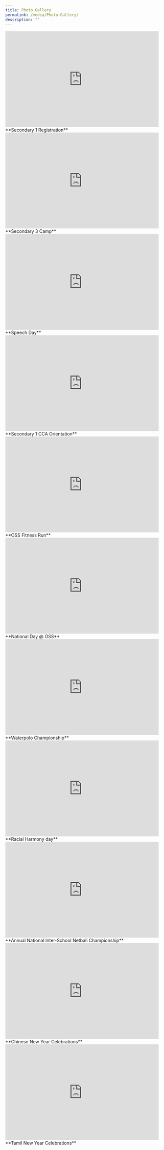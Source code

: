 ```yaml
---
title: Photo Gallery
permalink: /media/Photo-Gallery/
description: ""
---
```

<iframe src="https://docs.google.com/presentation/d/e/2PACX-1vQuNNleVCuVfNO0WC418LKqY-0gpP3VRQdQSdAxcDj5BIp1ZSCHv3FJaCkqZ8tkAcOBb9UWGnhWTfoU/embed?start=false&amp;loop=false&amp;delayms=3000" frameborder="0" width="480" height="299" allowfullscreen="true"></iframe>
**Secondary 1 Registration**

<iframe allowfullscreen="true" height="299" width="480" frameborder="0" src="https://docs.google.com/presentation/d/e/2PACX-1vQ_Pozy6U-UNPKXnka2AMFaHD-qdXFTh4I5ILgWgfxj6Ri9Hdbpgg2M9-5yMDnDflTnpLNgEwQHLCoF/embed?start=false&amp;loop=false&amp;delayms=3000"></iframe>
**Secondary 3 Camp**

<iframe src="https://docs.google.com/presentation/d/e/2PACX-1vR-k-QU0h3F9NzSnz0ydcqwDG9Lga2dA5eEOMTayYttHXHBe-YOnNkmZx7-JXzKcKFrIRaesdLG4uzm/embed?start=false&amp;loop=false&amp;delayms=3000" frameborder="0" width="480" height="299" allowfullscreen="true"></iframe>
**Speech Day**

<iframe allowfullscreen="true" height="299" width="480" frameborder="0" src="https://docs.google.com/presentation/d/e/2PACX-1vRd7obcKgnkjIka8ToM2hJaPF3xku41e0Ps9ilYOm_yisi7GmB-bDyAphWAqOf0K6OHKRSPVfKzOZHz/embed?start=false&amp;loop=false&amp;delayms=3000"></iframe>
**Secondary 1 CCA Orientation**

<iframe src="https://docs.google.com/presentation/d/e/2PACX-1vRBzzCao5FUUEhLfvkPlfRsnXplHoFkkgylakEk-SBL_6qx6KTdL72wXbpY3zO5dR13Cf_rWG8Ey7Hr/embed?start=false&amp;loop=false&amp;delayms=3000" frameborder="0" width="480" height="299" allowfullscreen="true"></iframe>
**OSS Fitness Run**

<iframe allowfullscreen="true" height="299" width="480" frameborder="0" src="https://docs.google.com/presentation/d/e/2PACX-1vTGYqSZ_St4OpiMHvnXJ2-G29UiIGRi_brIMKM544EMbahapXv_1HbcpPMFupRCO-r8B2lqQnaaGsVo/embed?start=false&amp;loop=false&amp;delayms=3000"></iframe>
**National Day @ OSS**

<iframe src="https://docs.google.com/presentation/d/e/2PACX-1vSsyCIxlG2IlKvgShAuxzhxPZByNIvRLgDvl8d7bDfxgdQOP-S8qpCxc4XWDVaJalsoek0CYRNFqKZF/embed?start=false&amp;loop=false&amp;delayms=3000" frameborder="0" width="480" height="299" allowfullscreen="true"></iframe>
**Waterpolo Championship**

<iframe src="https://docs.google.com/presentation/d/e/2PACX-1vQgTiR5tQH7h6BsScxNMhRuNJZiHoMnmh8mepLjCWaddvuo4vAnlNINEwzI82j0T1cAHyvXDccoCT8Z/embed?start=false&amp;loop=false&amp;delayms=3000" frameborder="0" width="480" height="299" allowfullscreen="true"></iframe>
**Racial Harmony day**

<iframe allowfullscreen="true" height="299" width="480" frameborder="0" src="https://docs.google.com/presentation/d/e/2PACX-1vTFumjalQazQ4rP14ZmDIFYsoYgDNTRGiu2SjI5iM4OUz27TkiAYzZikdr8hQkTKN9RCIa-fKCxN6M8/embed?start=false&amp;loop=false&amp;delayms=3000"></iframe>
**Annual National Inter-School Netball Championship**

<iframe src="https://docs.google.com/presentation/d/e/2PACX-1vQGenDnlNU2UiW-xe-R446s_6dM0Pd9dyWlvl-fBKpRsHPPNEt_9FqYX5XieQZNFmhoerKXGdOD5BFm/embed?start=false&amp;loop=false&amp;delayms=3000" frameborder="0" width="480" height="299" allowfullscreen="true"></iframe>
**Chinese New Year Celebrations**

<iframe allowfullscreen="true" height="299" width="480" frameborder="0" src="https://docs.google.com/presentation/d/e/2PACX-1vTtNcImePYPRlk_4KoTJEQLnr_qQrQERE5wmgl5KzXbaM3P96aGws0NbIbkogywLzPtDFuYYkF9LTOI/embed?start=false&amp;loop=false&amp;delayms=3000"></iframe>
**Tamil New Year Celebrations**